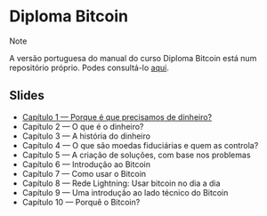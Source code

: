 # Diploma Bitcoin

> [!NOTE]
> A versão portuguesa do manual do curso Diploma Bitcoin está num repositório próprio. Podes consultá-lo [aqui](https://github.com/freemadeira/diploma-bitcoin).

## Slides

- [Capítulo 1 — Porque é que precisamos de dinheiro?](Capítulo%201%20—%20Porque%20é%20que%20precisamos%20de%20dinheiro%3F)
- Capítulo 2 — O que é o dinheiro?
- Capítulo 3 — A história do dinheiro
- Capítulo 4 — O que são moedas fiduciárias e quem as controla?
- Capítulo 5 — A criação de soluções, com base nos problemas
- Capítulo 6 — Introdução ao Bitcoin
- Capítulo 7 — Como usar o Bitcoin
- Capítulo 8 — Rede Lightning: Usar bitcoin no dia a dia
- Capítulo 9 — Uma introdução ao lado técnico do Bitcoin
- Capítulo 10 — Porquê o Bitcoin?
